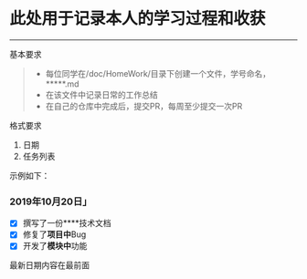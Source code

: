 # 此处用于记录本人的学习过程和收获

------

基本要求

> * 每位同学在/doc/HomeWork/目录下创建一个文件，学号命名，*****.md
> * 在该文件中记录日常的工作总结
> * 在自己的仓库中完成后，提交PR，每周至少提交一次PR

格式要求
1. 日期
2. 任务列表

示例如下：
### <i class="icon-chevron-sign-left"></i>  2019年10月20日」
- [x] 撰写了一份****技术文档
- [x] 修复了****项目中****Bug
- [x] 开发了****模块中****功能

最新日期内容在最前面
